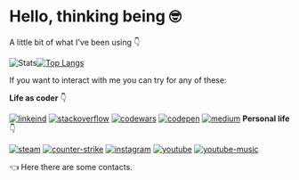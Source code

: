 # Hello, thinking being :nerd_face:

A little bit of what I've been using :point_down:

![Stats](https://github-readme-stats.vercel.app/api?username=codermarcos&theme=dark&count_private=true&show_icons=true&title_color=6e40c9&icon_color=6e40c9&line_height=20)[![Top Langs](https://github-readme-stats.vercel.app/api/top-langs/?username=codermarcos&theme=dark&exclude_repo=encryptor,dev-dark-theme&layout=compact&show_icons=true&title_color=6e40c9&icon_color=6e40c9)](https://github.com/anuraghazra/github-readme-stats)

If you want to interact with me you can try for any of these: 

**Life as coder** :point_down:  

[![linkeind][linkedin_badge]](https://www.linkedin.com/in/codermarcos/)
[![stackoverflow][stackoverflow_badge]](https://pt.stackoverflow.com/users/53433/codermarcos)
[![codewars][code_wars_badge]](https://www.codewars.com/users/codermarcos)
[![codepen][codepen_badge]](https://codepen.io/codermarcos)
[![medium][medium_badge]](https://medium.com/@codermarcos)
**Personal life** :point_down:  

[![steam][steam_badge]](https://steamcommunity.com/id/codermarcos)
[![counter-strike][counter-strike_badge]](https://steamcommunity.com/id/codermarcos/stats/CSGO)
[![instagram][instagram_badge]](https://www.instagram.com/codermarcos/)
[![youtube][youtube_badge]](https://www.youtube.com/channel/UCToEsCI-W5Frqk1E_eq5LBg/)
[![youtube-music][youtube-music_badge]](https://music.youtube.com/browse/UCToEsCI-W5Frqk1E_eq5LBg)

:point_left: Here there are some contacts.

[linkedin_badge]: https://img.shields.io/static/v1?style=flat&logo=linkedin&label=linkedin&color=0077B5&message=codermarcos
[stackoverflow_badge]: https://img.shields.io/static/v1?style=flat&logo=stackoverflow&label=stackoverflow&color=FE7A16&message=codermarcos
[codepen_badge]: https://img.shields.io/static/v1?style=flat&logo=codepen&label=codepen&color=000000&message=codermarcos
[medium_badge]: https://img.shields.io/static/v1?style=flat&logo=medium&label=Medium&color=12100E&message=codermarcos
[code_wars_badge]: https://img.shields.io/static/v1?style=flat&logo=Codewars&label=Codewars&color=12100E&message=codermarcos

[steam_badge]: https://img.shields.io/static/v1?style=flat&logo=steam&label=steam&color=000000&message=codermarcos
[counter-strike_badge]: https://img.shields.io/static/v1?style=flat&logo=counter-strike&label=CS&color=000000&message=codermarcos
[youtube_badge]: https://img.shields.io/static/v1?style=flat&logo=youtube&label=Channel&color=FF0000&message=My%20Jumps%20
[youtube-music_badge]: https://img.shields.io/static/v1?style=flat&logo=youtube-music&label=YT%20Music&color=FF0000&message=My%20Playlists%20
[instagram_badge]: https://img.shields.io/static/v1?style=flat&logo=instagram&label=instagram&color=E4405F&message=codermarcos
